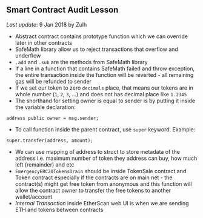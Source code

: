 ## Smart Contract Audit Lesson

_Last update_: 9 Jan 2018 by Zulh

* Abstract contract contains prototype function which we can override later in other contracts
* SafeMath library allow us to reject transactions that overflow and underflow
* `.add` and `.sub` are the methods from SafeMath library
* If a line in a function that contains SafeMath failed and throw exception, the entire transaction inside the function will be reverted - all remaining gas will be refunded to sender
* If we set our token to zero `decimals` place, that means our tokens are in whole number (`1`, `2`, `3`, ...) and does not has decimal place like `1.2345`
* The shorthand for setting owner is equal to sender is by putting it inside the variable declaration:

```
address public owner = msg.sender;
```

* To call function inside the parent contract, use `super` keyword. Example:

```
super.transfer(address, amount);
```
* We can use mapping of address to struct to store metadata of the address i.e. maximum number of token they address can buy, how much left (remainder) and etc
* `EmergencyERC20TokensDrain` should be inside TokenSale contract and Token contract especially if the contracts are on main net - the contract(s) might get free token from anonymous and this function will allow the contract owner to transfer the free tokens to another wallet/account
* _Internal Transaction_ inside EtherScan web UI is when we are sending ETH and tokens between contracts